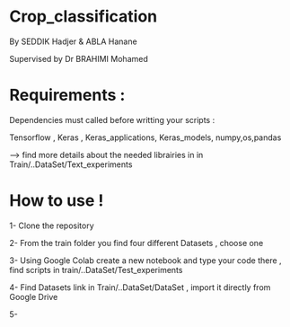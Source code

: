 # Crop_classification

By SEDDIK Hadjer & ABLA Hanane

Supervised by Dr BRAHIMI Mohamed

# Requirements :

Dependencies must called before writting your scripts :

Tensorflow , Keras , Keras_applications, Keras_models, numpy,os,pandas

--> find more details about the needed librairies in in Train/..DataSet/Text_experiments

# How to use !

1- Clone the repository 

2- From the train folder you find four different Datasets , choose one 

3- Using Google Colab create a new notebook and type your code there , find scripts in train/..DataSet/Test_experiments

4- Find Datasets link in Train/..DataSet/DataSet , import it directly from Google Drive 

5- 


